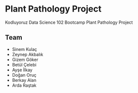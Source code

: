 # Plant Pathology Project
Kodluyoruz Data Science 102 Bootcamp Plant Pathology Project

## Team

- Sinem Kulaç
- Zeynep Akbalık
- Gizem Göker
- Betül Çelebi
- Ayşe İlkay
- Doğan Oruç
- Berkay Alan
- Arda Raştak
